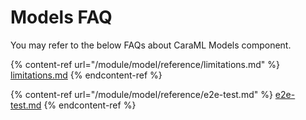 # Models FAQ

You may refer to the below FAQs about CaraML Models component. 

{% content-ref url="/module/model/reference/limitations.md" %}
[limitations.md](/module/model/reference/limitations.md)
{% endcontent-ref %}

{% content-ref url="/module/model/reference/e2e-test.md" %}
[e2e-test.md](/module/model/reference/e2e-test.md)
{% endcontent-ref %}
